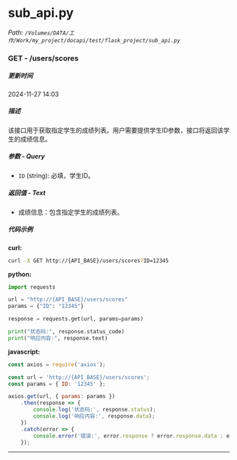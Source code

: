 # sub_api.py

*Path: `/Volumes/DATA/工作/Work/my_project/docapi/test/flask_project/sub_api.py`*

### GET - /users/scores

##### 更新时间

2024-11-27 14:03

##### 描述

该接口用于获取指定学生的成绩列表。用户需要提供学生ID参数，接口将返回该学生的成绩信息。

##### 参数 - Query

- `ID` (string): 必填，学生ID。

##### 返回值 - Text

- 成绩信息：包含指定学生的成绩列表。

##### 代码示例 

**curl:**

```bash
curl -X GET http://{API_BASE}/users/scores?ID=12345
```

**python:**

```python
import requests

url = "http://{API_BASE}/users/scores"
params = {"ID": "12345"}

response = requests.get(url, params=params)

print("状态码:", response.status_code)
print("响应内容:", response.text)
```

**javascript:**

```javascript
const axios = require('axios');

const url = 'http://{API_BASE}/users/scores';
const params = { ID: '12345' };

axios.get(url, { params: params })
    .then(response => {
        console.log('状态码:', response.status);
        console.log('响应内容:', response.data);
    })
    .catch(error => {
        console.error('错误:', error.response ? error.response.data : error.message);
    });
```
---

